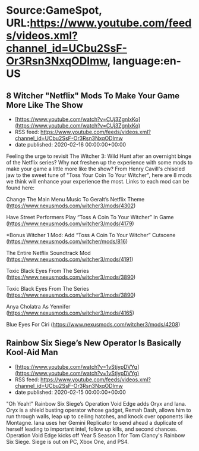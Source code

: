 # Source:GameSpot, URL:https://www.youtube.com/feeds/videos.xml?channel_id=UCbu2SsF-Or3Rsn3NxqODImw, language:en-US

## 8 Witcher "Netflix" Mods To Make Your Game More Like The Show
 - [https://www.youtube.com/watch?v=CUj3ZgnlxKo](https://www.youtube.com/watch?v=CUj3ZgnlxKo)
 - RSS feed: https://www.youtube.com/feeds/videos.xml?channel_id=UCbu2SsF-Or3Rsn3NxqODImw
 - date published: 2020-02-16 00:00:00+00:00

Feeling the urge to revisit The Witcher 3: Wild Hunt after an overnight binge of the Netflix series? Why not freshen up the experience with some mods to make your game a little more like the show? From Henry Cavill's chiseled jaw to the sweet tune of "Toss Your Coin To Your Witcher", here are 8 mods we think will enhance your experience the most. Links to each mod can be found here:

Change The Main Menu Music To Geralt’s Netflix Theme
(https://www.nexusmods.com/witcher3/mods/4302)

Have Street Performers Play “Toss A Coin To Your Witcher” In Game
(https://www.nexusmods.com/witcher3/mods/4179)

*Bonus Witcher 1 Mod: Add “Toss A Coin To Your Witcher” Cutscene
(https://www.nexusmods.com/witcher/mods/816)

The Entire Netflix Soundtrack Mod
(https://www.nexusmods.com/witcher3/mods/4191)

Toxic Black Eyes From The Series
(https://www.nexusmods.com/witcher3/mods/3890)

Toxic Black Eyes From The Series
(https://www.nexusmods.com/witcher3/mods/3890)

Anya Cholatra As Yennifer
(https://www.nexusmods.com/witcher3/mods/4165)

Blue Eyes For Ciri
(https://www.nexusmods.com/witcher3/mods/4208)

## Rainbow Six Siege’s New Operator Is Basically Kool-Aid Man
 - [https://www.youtube.com/watch?v=1vStjypDVYg](https://www.youtube.com/watch?v=1vStjypDVYg)
 - RSS feed: https://www.youtube.com/feeds/videos.xml?channel_id=UCbu2SsF-Or3Rsn3NxqODImw
 - date published: 2020-02-15 00:00:00+00:00

"Oh Yeah!" Rainbow Six Siege’s Operation Void Edge adds Oryx and Iana. Oryx is a shield busting operator whose gadget, Remah Dash, allows him to run through walls, leap up to ceiling hatches, and knock over opponents like Montagne. Iana uses her Gemini Replicator to send ahead a duplicate of herself leading to important intel, follow up kills, and second chances. Operation Void Edge kicks off Year 5 Season 1 for Tom Clancy's Rainbow Six Siege. Siege is out on PC, Xbox One, and PS4.

